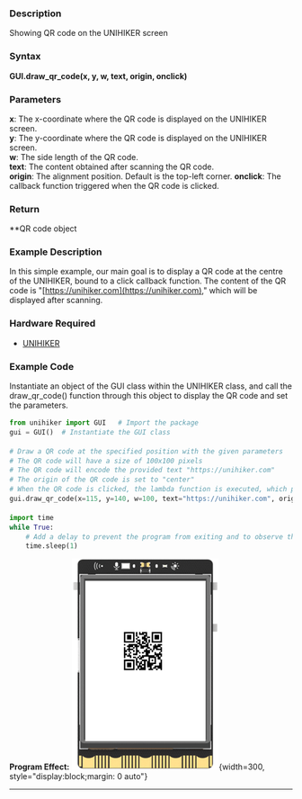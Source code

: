 ### **Description**
Showing QR code on the UNIHIKER screen
### **Syntax**
**GUI.draw_qr_code(x, y, w, text, origin, onclick)**
### **Parameters**
**x**:  The x-coordinate where the QR code is displayed on the UNIHIKER screen.  
**y**:  The y-coordinate where the QR code is displayed on the UNIHIKER screen.  
**w**:  The side length of the QR code.  
**text**:  The content obtained after scanning the QR code.  
**origin**:  The alignment position. Default is the top-left corner. 
**onclick**:  The callback function triggered when the QR code is clicked.  
### **Return**
**QR code object
### **Example Description**
In this simple example, our main goal is to display a QR code at the centre of the UNIHIKER, bound to a click callback function. The content of the QR code is "[https://unihiker.com](https://unihiker.com)," which will be displayed after scanning.
### **Hardware Required**

- [UNIHIKER](https://www.dfrobot.com/product-2691.html)  

### **Example Code**
Instantiate an object of the GUI class within the UNIHIKER class, and call the draw_qr_code() function through this object to display the QR code and set the parameters.  

```python
from unihiker import GUI   # Import the package
gui = GUI()  # Instantiate the GUI class

# Draw a QR code at the specified position with the given parameters
# The QR code will have a size of 100x100 pixels
# The QR code will encode the provided text "https://unihiker.com"
# The origin of the QR code is set to "center"
# When the QR code is clicked, the lambda function is executed, which prints "qr clicked" to the console
gui.draw_qr_code(x=115, y=140, w=100, text="https://unihiker.com", origin="center", onclick=lambda: print("qr clicked"))

import time
while True:
    # Add a delay to prevent the program from exiting and to observe the effects
    time.sleep(1)

```  

**Program Effect:**
![image.png](img/7.draw_qr_code()/1718941218661-d7460bb9-46c3-41d1-9e1f-70dca2c4a75e.png){width=300, style="display:block;margin: 0 auto"}  

---  


